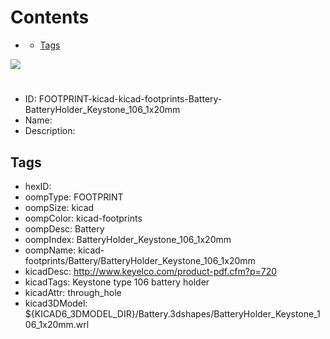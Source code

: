 



Contents
========

* [](#)
	* [Tags](#tags)
  
![][im]
# 

- ID: FOOTPRINT-kicad-kicad-footprints-Battery-BatteryHolder_Keystone_106_1x20mm
- Name: 
- Description: 

## Tags

- hexID: 
- oompType: FOOTPRINT
- oompSize: kicad
- oompColor: kicad-footprints
- oompDesc: Battery
- oompIndex: BatteryHolder_Keystone_106_1x20mm
- oompName: kicad-footprints/Battery/BatteryHolder_Keystone_106_1x20mm
- kicadDesc: http://www.keyelco.com/product-pdf.cfm?p=720
- kicadTags: Keystone type 106 battery holder
- kicadAttr: through_hole
- kicad3DModel: ${KICAD6_3DMODEL_DIR}/Battery.3dshapes/BatteryHolder_Keystone_106_1x20mm.wrl



[im]: image.png
